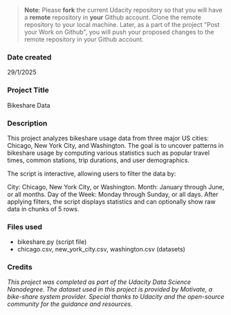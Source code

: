 >**Note**: Please **fork** the current Udacity repository so that you will have a **remote** repository in **your** Github account. Clone the remote repository to your local machine. Later, as a part of the project "Post your Work on Github", you will push your proposed changes to the remote repository in your Github account.

### **Date created**
29/1/2025

### **Project Title**
Bikeshare Data

### **Description**
This project analyzes bikeshare usage data from three major US cities: Chicago, New York City, and Washington. The goal is to uncover patterns in bikeshare usage by computing various statistics such as popular travel times, common stations, trip durations, and user demographics.

The script is interactive, allowing users to filter the data by:

City: Chicago, New York City, or Washington.
Month: January through June, or all months.
Day of the Week: Monday through Sunday, or all days.
After applying filters, the script displays statistics and can optionally show raw data in chunks of 5 rows.

### **Files used**
- bikeshare.py (script file)
- chicago.csv, new_york_city.csv, washington.csv (datasets)


### **Credits**
*This project was completed as part of the Udacity Data Science Nanodegree. The dataset used in this project is provided by Motivate, a bike-share system provider.
Special thanks to Udacity and the open-source community for the guidance and resources.*


